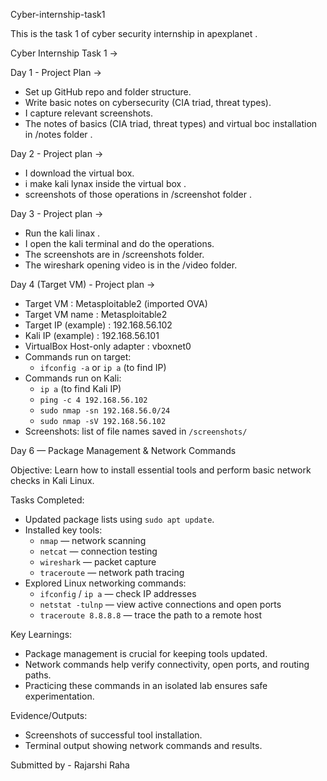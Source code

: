 Cyber-internship-task1

This is the task 1 of cyber security internship in apexplanet .

 Cyber Internship Task 1 ->

 Day 1 - Project Plan ->
- Set up GitHub repo and folder structure.
- Write basic notes on cybersecurity (CIA triad, threat types).
- I capture relevant screenshots.
- The notes of basics (CIA triad, threat types) and virtual boc installation in /notes folder .


Day 2 - Project plan ->
- I download the virtual box.
- i make kali lynax inside the virtual box .
- screenshots of those operations in /screenshot folder .


Day 3 - Project plan ->
- Run the kali linax .
- I open the kali terminal and do the operations.
- The screenshots are in /screenshots folder.
- The wireshark opening video is in the /video folder.

 Day 4 (Target VM) - Project plan ->

- Target VM : Metasploitable2 (imported OVA)
- Target VM name : Metasploitable2
- Target IP (example) : 192.168.56.102
- Kali IP (example) : 192.168.56.101
- VirtualBox Host-only adapter : vboxnet0
- Commands run on target:
  - `ifconfig -a` or `ip a` (to find IP)
- Commands run on Kali:
  - `ip a` (to find Kali IP)
  - `ping -c 4 192.168.56.102`
  - `sudo nmap -sn 192.168.56.0/24`
  - `sudo nmap -sV 192.168.56.102`
- Screenshots: list of file names saved in `/screenshots/`



 Day 6 — Package Management & Network Commands

Objective: Learn how to install essential tools and perform basic network checks in Kali Linux.

Tasks Completed:
- Updated package lists using `sudo apt update`.
- Installed key tools:
  - `nmap` — network scanning
  - `netcat` — connection testing
  - `wireshark` — packet capture
  - `traceroute` — network path tracing
- Explored Linux networking commands:
  - `ifconfig` / `ip a` — check IP addresses
  - `netstat -tulnp` — view active connections and open ports
  - `traceroute 8.8.8.8` — trace the path to a remote host

Key Learnings:
- Package management is crucial for keeping tools updated.
- Network commands help verify connectivity, open ports, and routing paths.
- Practicing these commands in an isolated lab ensures safe experimentation.

Evidence/Outputs:
- Screenshots of successful tool installation.
- Terminal output showing network commands and results.


Submitted by -
Rajarshi Raha
